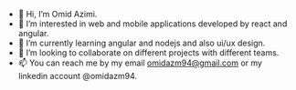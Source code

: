 - 👋 Hi, I’m Omid Azimi.
- 👀 I’m interested in web and mobile applications developed by react and angular.
- 🌱 I’m currently learning angular and nodejs and also ui/ux design.
- 💞️ I’m looking to collaborate on different projects with different teams.
- 📫 You can reach me by my email omidazm94@gmail.com or my linkedin account @omidazm94.

<!---
omidazm94/omidazm94 is a ✨ special ✨ repository because its `README.md` (this file) appears on your GitHub profile.
You can click the Preview link to take a look at your changes.
--->
